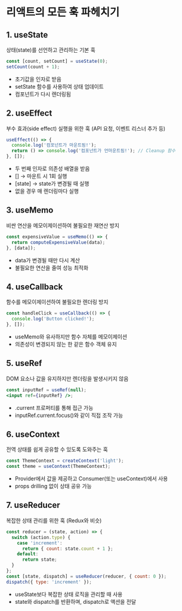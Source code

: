 # 리액트의 모든 훅 파헤치기

## 1. useState

상태(state)를 선언하고 관리하는 기본 훅

```jsx
const [count, setCount] = useState(0);
setCount(count + 1);
```

- 초기값을 인자로 받음
- setState 함수를 사용하여 상태 업데이트
- 컴포넌트가 다시 렌더링됨

## 2. useEffect

부수 효과(side effect) 실행을 위한 훅 (API 요청, 이벤트 리스너 추가 등)

```jsx
useEffect(() => {
  console.log('컴포넌트가 마운트됨!');
  return () => console.log('컴포넌트가 언마운트됨!'); // Cleanup 함수
}, []);
```

- 두 번째 인자로 의존성 배열을 받음
- [] → 마운트 시 1회 실행
- [state] → state가 변경될 때 실행
- 없을 경우 매 렌더링마다 실행

## 3. useMemo

비싼 연산을 메모이제이션하여 불필요한 재연산 방지

```jsx
const expensiveValue = useMemo(() => {
  return computeExpensiveValue(data);
}, [data]);
```

- data가 변경될 때만 다시 계산
- 불필요한 연산을 줄여 성능 최적화

## 4. useCallback

함수를 메모이제이션하여 불필요한 렌더링 방지

```jsx
const handleClick = useCallback(() => {
  console.log('Button clicked!');
}, []);
```

- useMemo와 유사하지만 함수 자체를 메모이제이션
- 의존성이 변경되지 않는 한 같은 함수 객체 유지

## 5. useRef

DOM 요소나 값을 유지하지만 렌더링을 발생시키지 않음

```jsx
const inputRef = useRef(null);
<input ref={inputRef} />;
```

- .current 프로퍼티를 통해 접근 가능
- inputRef.current.focus()와 같이 직접 조작 가능

## 6. useContext

전역 상태를 쉽게 공유할 수 있도록 도와주는 훅

```jsx
const ThemeContext = createContext('light');
const theme = useContext(ThemeContext);
```

- Provider에서 값을 제공하고 Consumer(또는 useContext)에서 사용
- props drilling 없이 상태 공유 가능

## 7. useReducer

복잡한 상태 관리를 위한 훅 (Redux와 비슷)

```jsx
const reducer = (state, action) => {
  switch (action.type) {
    case 'increment':
      return { count: state.count + 1 };
    default:
      return state;
  }
};
const [state, dispatch] = useReducer(reducer, { count: 0 });
dispatch({ type: 'increment' });
```

- useState보다 복잡한 상태 로직을 관리할 때 사용
- state와 dispatch를 반환하며, dispatch로 액션을 전달
